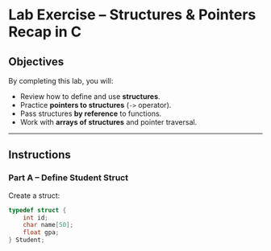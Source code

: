 # Lab Exercise – Structures & Pointers Recap in C

## Objectives
By completing this lab, you will:
- Review how to define and use **structures**.
- Practice **pointers to structures** (`->` operator).
- Pass structures **by reference** to functions.
- Work with **arrays of structures** and pointer traversal.

---

## Instructions

### Part A – Define Student Struct
Create a struct:
```c
typedef struct {
    int id;
    char name[50];
    float gpa;
} Student;
